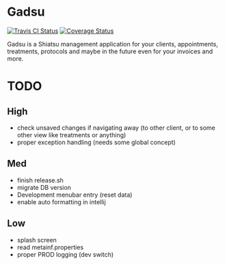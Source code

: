 # Gadsu

[![Travis CI Status](https://travis-ci.org/christophpickl/gadsu.svg?branch=master)](https://travis-ci.org/christophpickl/gadsu) [![Coverage Status](https://coveralls.io/repos/github/christophpickl/gadsu/badge.svg?branch=master)](https://coveralls.io/github/christophpickl/gadsu?branch=master)

Gadsu is a Shiatsu management application for your clients, appointments, treatments, protocols and maybe in the future even for your invoices and more.



# TODO

## High

* check unsaved changes if navigating away (to other client, or to some other view like treatments or anything)
* proper exception handling (needs some global concept)

## Med

* finish release.sh
* migrate DB version
* Development menubar entry (reset data)
* enable auto formatting in intellij

## Low

* splash screen
* read metainf.properties
* proper PROD logging (dev switch)


